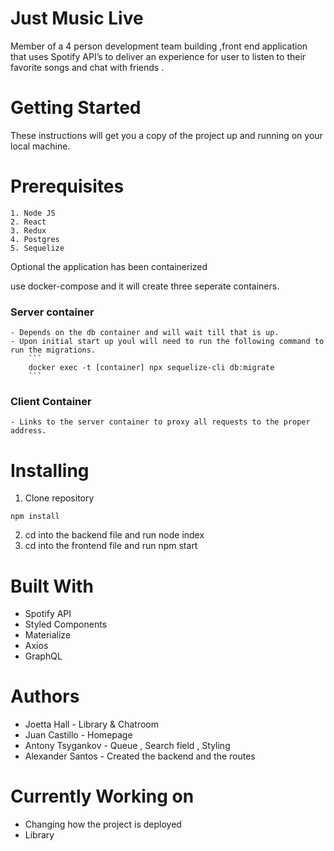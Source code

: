 # Just Music Live

Member of a 4 person development team building ,front end application that uses Spotify API’s to deliver an experience for user to listen to their favorite songs and chat with friends .

# Getting Started

These instructions will get you a copy of the project up and running on your local machine.

# Prerequisites

```
1. Node JS
2. React
3. Redux
4. Postgres
5. Sequelize
```

Optional the application has been containerized

use docker-compose and it will create three seperate containers.

### Server container

    - Depends on the db container and will wait till that is up.
    - Upon initial start up youl will need to run the following command to run the migrations.
        ```
        docker exec -t [container] npx sequelize-cli db:migrate
        ```

### Client Container

    - Links to the server container to proxy all requests to the proper address.

# Installing

1. Clone repository

```
npm install

```

2. cd into the backend file and run node index
3. cd into the frontend file and run npm start

# Built With

- Spotify API
- Styled Components
- Materialize
- Axios
- GraphQL

# Authors

- Joetta Hall - Library & Chatroom
- Juan Castillo - Homepage
- Antony Tsygankov - Queue , Search field , Styling
- Alexander Santos - Created the backend and the routes

# Currently Working on

- Changing how the project is deployed
- Library
